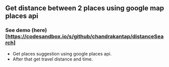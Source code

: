 ## Get distance between 2 places using google map places api

### See demo  (here)[https://codesandbox.io/s/github/chandrakantap/distanceSearch]

- Get places suggestion using google places api.
- After that get travel distance and time.
